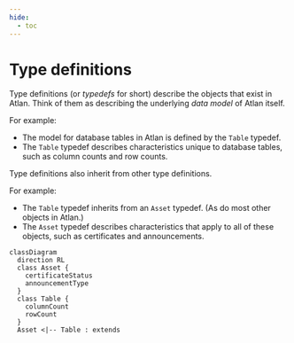 ```yaml
---
hide:
  - toc
---
```


# Type definitions

Type definitions (or *typedefs* for short) describe the objects that exist in Atlan. Think of them as describing the underlying *data model* of Atlan itself.

For example:

- The model for database tables in Atlan is defined by the `Table` typedef.
- The `Table` typedef describes characteristics unique to database tables, such as column counts and row counts.

Type definitions also inherit from other type definitions.

For example:

- The `Table` typedef inherits from an `Asset` typedef. (As do most other objects in Atlan.)
- The `Asset` typedef describes characteristics that apply to all of these objects, such as certificates and announcements.

```mermaid
classDiagram
  direction RL
  class Asset {
    certificateStatus
    announcementType
  }
  class Table {
    columnCount
    rowCount
  }
  Asset <|-- Table : extends
```
